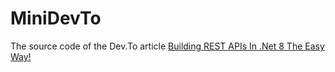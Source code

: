 # MiniDevTo
The source code of the Dev.To article [Building REST APIs In .Net 8 The Easy Way!](https://dev.to/djnitehawk/building-rest-apis-in-net-6-the-easy-way-3h0d)
